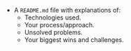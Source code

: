 - A `README.md` file with explanations of:
  - Technologies used.
  - Your process/approach.
  - Unsolved problems.
  - Your biggest wins and challenges.

